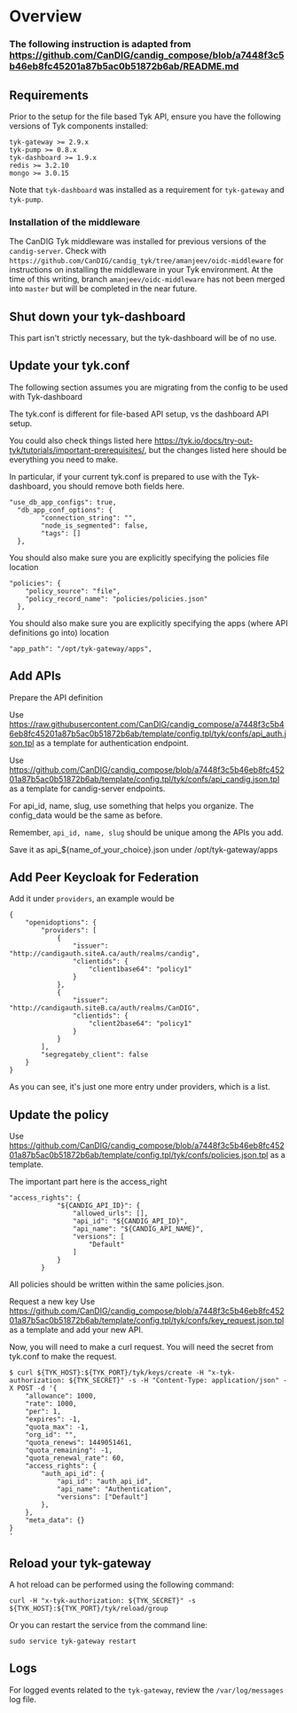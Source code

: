 # Overview

### The following instruction is adapted from https://github.com/CanDIG/candig_compose/blob/a7448f3c5b46eb8fc45201a87b5ac0b51872b6ab/README.md

## Requirements
Prior to the setup for the file based Tyk API, ensure you have the following versions of Tyk components installed:
```
tyk-gateway >= 2.9.x
tyk-pump >= 0.8.x
tyk-dashboard >= 1.9.x
redis >= 3.2.10
mongo >= 3.0.15
```

Note that `tyk-dashboard` was installed as a requirement for `tyk-gateway` and `tyk-pump`.

### Installation of the middleware
The CanDIG Tyk middleware was installed for previous versions of the `candig-server`.  Check with `https://github.com/CanDIG/candig_tyk/tree/amanjeev/oidc-middleware` for instructions on installing the middleware in your Tyk environment.  At the time of this writing, branch `amanjeev/oidc-middleware` has not been merged into `master` but will be completed in the near future.

## Shut down your tyk-dashboard
This part isn't strictly necessary, but the tyk-dashboard will be of no use.

## Update your tyk.conf
The following section assumes you are migrating from the config to be used with Tyk-dashboard

The tyk.conf is different for file-based API setup, vs the dashboard API setup.

You could also check things listed here https://tyk.io/docs/try-out-tyk/tutorials/important-prerequisites/, but the changes listed here should be everything you need to make.


In particular, if your current tyk.conf is prepared to use with the Tyk-dashboard, you should remove both fields here.

```
"use_db_app_configs": true,
  "db_app_conf_options": {
        "connection_string": "",
        "node_is_segmented": false,
        "tags": []
  },
```

You should also make sure you are explicitly specifying the policies file location

```
"policies": {
    "policy_source": "file",
    "policy_record_name": "policies/policies.json"
  },
```

You should also make sure you are explicitly specifying the apps (where API definitions go into) location

```
"app_path": "/opt/tyk-gateway/apps",
```

## Add APIs

Prepare the API definition

Use https://raw.githubusercontent.com/CanDIG/candig_compose/a7448f3c5b46eb8fc45201a87b5ac0b51872b6ab/template/config.tpl/tyk/confs/api_auth.json.tpl as a template for authentication endpoint.

Use https://github.com/CanDIG/candig_compose/blob/a7448f3c5b46eb8fc45201a87b5ac0b51872b6ab/template/config.tpl/tyk/confs/api_candig.json.tpl as a template for candig-server endpoints.

For api_id, name, slug, use something that helps you organize. The config_data would be the same as before.

Remember, `api_id, name, slug` should be unique among the APIs you add.

Save it as api_${name_of_your_choice}.json under /opt/tyk-gateway/apps


## Add Peer Keycloak for Federation

Add it under `providers`, an example would be 

```
{
	"openidoptions": {
		"providers": [
			{
				"issuer": "http://candigauth.siteA.ca/auth/realms/candig",
				"clientids": {
					"client1base64": "policy1"
				}
			},
			{
				"issuer": "http://candigauth.siteB.ca/auth/realms/CanDIG",
				"clientids": {
					"client2base64": "policy1"
				}
			}
		],
		"segregateby_client": false
	}
}
```

As you can see, it's just one more entry under providers, which is a list.



## Update the policy

Use https://github.com/CanDIG/candig_compose/blob/a7448f3c5b46eb8fc45201a87b5ac0b51872b6ab/template/config.tpl/tyk/confs/policies.json.tpl as a template.

The important part here is the access_right


```
"access_rights": {
            "${CANDIG_API_ID}": {
                "allowed_urls": [],
                "api_id": "${CANDIG_API_ID}",
                "api_name": "${CANDIG_API_NAME}",
                "versions": [
                    "Default"
                ]
            }
        }
```

All policies should be written within the same policies.json.

Request a new key
Use https://github.com/CanDIG/candig_compose/blob/a7448f3c5b46eb8fc45201a87b5ac0b51872b6ab/template/config.tpl/tyk/confs/key_request.json.tpl as a template and add your new API.

Now, you will need to make a curl request. You will need the secret from tyk.conf to make the request.

```
$ curl ${TYK_HOST}:${TYK_PORT}/tyk/keys/create -H "x-tyk-authorization: ${TYK_SECRET}" -s -H "Content-Type: application/json" -X POST -d '{
	"allowance": 1000,
	"rate": 1000,
	"per": 1,
	"expires": -1,
	"quota_max": -1,
	"org_id": "",
	"quota_renews": 1449051461,
	"quota_remaining": -1,
	"quota_renewal_rate": 60,
    "access_rights": {
        "auth_api_id": {
            "api_id": "auth_api_id",
            "api_name": "Authentication",
            "versions": ["Default"]
        },
    },
    "meta_data": {}
}
'
```
## Reload your tyk-gateway
A hot reload can be performed using the following command:
```
curl -H "x-tyk-authorization: ${TYK_SECRET}" -s ${TYK_HOST}:${TYK_PORT}/tyk/reload/group
```
Or you can restart the service from the command line:
```
sudo service tyk-gateway restart
```


## Logs
For logged events related to the `tyk-gateway`, review the `/var/log/messages` log file.
